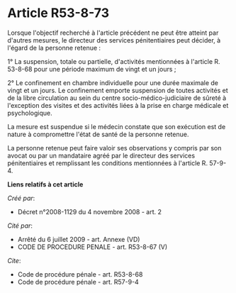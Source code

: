 # Article R53-8-73

Lorsque l'objectif recherché à l'article précédent ne peut être atteint par d'autres mesures, le directeur des services
pénitentiaires peut décider, à l'égard de la personne retenue : 

1° La suspension, totale ou partielle, d'activités mentionnées à l'article R. 53-8-68 pour une période maximum de vingt et un
jours ; 

2° Le confinement en chambre individuelle pour une durée maximale de vingt et un jours. Le confinement emporte suspension de
toutes activités et de la libre circulation au sein du centre socio-médico-judiciaire de sûreté à l'exception des visites et
des activités liées à la prise en charge médicale et psychologique. 

La mesure est suspendue si le médecin constate que son exécution est de nature à compromettre l'état de santé de la personne
retenue. 

La personne retenue peut faire valoir ses observations y compris par son avocat ou par un mandataire agréé par le directeur
des services pénitentiaires et remplissant les conditions mentionnées à l'article R. 57-9-4.

**Liens relatifs à cet article**

_Créé par_:

  - Décret n°2008-1129 du 4 novembre 2008 - art. 2

_Cité par_:

  - Arrêté du 6 juillet 2009 - art. Annexe (VD)
  - CODE DE PROCEDURE PENALE - art. R53-8-67 (V)

_Cite_:

  - Code de procédure pénale - art. R53-8-68
  - Code de procédure pénale - art. R57-9-4
